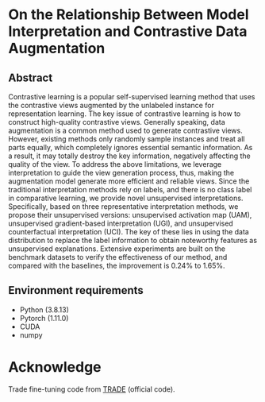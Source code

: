 # On the Relationship Between Model Interpretation and Contrastive Data Augmentation
## Abstract
Contrastive learning is a popular self-supervised learning method that uses the contrastive views augmented by the unlabeled instance for representation learning. The key issue of contrastive learning is how to construct high-quality contrastive views. Generally speaking, data augmentation is a common method used to generate contrastive views. However, existing methods only randomly sample instances and treat all parts equally, which completely ignores essential semantic information. As a result, it may totally destroy the key information, negatively affecting the quality of the view. To address the above limitations, we leverage interpretation to guide the view generation process, thus, making the augmentation model generate more efficient and reliable views. Since the traditional interpretation methods rely on labels, and there is no class label in comparative learning, we provide novel unsupervised interpretations.
Specifically, based on three representative interpretation methods, we propose their unsupervised versions: unsupervised activation map (UAM), unsupervised gradient-based interpretation (UGI), and unsupervised counterfactual interpretation (UCI). 
The key of these lies in using the data distribution to replace the label information to obtain noteworthy features as unsupervised explanations.
Extensive experiments are built on the benchmark datasets to verify the effectiveness of our method, and compared with the baselines, the improvement is 0.24\% to 1.65\%.

## Environment requirements
* Python (3.8.13)
* Pytorch (1.11.0)
* CUDA
* numpy



# Acknowledge
Trade fine-tuning code from [TRADE](https://github.com/yaodongyu/TRADES) (official code). 

